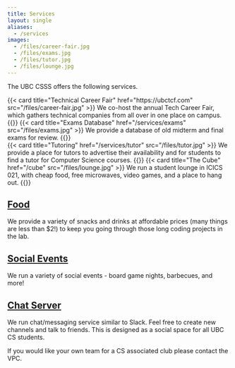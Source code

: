 ```yaml
---
title: Services
layout: single
aliases:
  - /services
images:
  - /files/career-fair.jpg
  - /files/exams.jpg
  - /files/tutor.jpg
  - /files/lounge.jpg
---
```


The UBC CSSS offers the following services.

<div class="card-deck mb-3">
  {{< card title="Technical Career Fair" href="https://ubctcf.com" src="/files/career-fair.jpg" >}}
    We co-host the annual Tech Career Fair, which gathers technical companies from all over in one place on campus.
  {{</ card >}}
  {{< card title="Exams Database" href="/services/exams" src="/files/exams.jpg" >}}
    We provide a database of old midterm and final exams for review.
  {{</ card >}}
</div>
<div class="card-deck mb-3">
  {{< card title="Tutoring" href="/services/tutor" src="/files/tutor.jpg" >}}
    We provide a place for tutors to advertise their availability and for students to find a tutor for Computer Science courses.
  {{</ card >}}
  {{< card title="The Cube" href="/cube" src="/files/lounge.jpg" >}}
    We run a student lounge in ICICS 021, with cheap food, free microwaves, video games, and a place to hang out.
  {{</ card >}}
</div>

## [Food](cube/menu)

We provide a variety of snacks and drinks at affordable prices (many things are
less than \$2!) to keep you going through those long coding projects in the lab.

## [Social Events](/events)

We run a variety of social events - board game nights, barbecues, and more!

## [Chat Server](https://chat.ubccsss.org)

We run chat/messaging service similar to Slack. Feel free to create new channels
and talk to friends. This is designed as a social space for all UBC CS students.

If you would like your own team for a CS associated club please contact the VPC.
